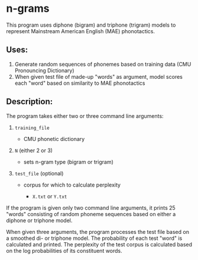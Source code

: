 # n-grams

This program uses diphone (bigram) and triphone (trigram) models to represent Mainstream American English (MAE) phonotactics.

## Uses:

1. Generate random sequences of phonemes based on training data (CMU Pronouncing Dictionary)
2. When given test file of made-up "words" as argument, model scores each "word" based on similarity to MAE phonotactics

## Description:

The program takes either two or three command line arguments:
1. `training_file`
    - CMU phonetic dictionary
    
2. `N` (either 2 or 3)    
    - sets n-gram type (bigram or trigram)
    
3. `test_file` (optional)
    - corpus for which to calculate perplexity
    
        - `X.txt` or `Y.txt`

If the program is given only two command line arguments, it prints 25 "words" consisting of random phoneme sequences based on either a diphone or triphone model.

When given three arguments, the program processes the test file based on a smoothed di- or triphone model. The probability of each test "word" is calculated and printed. The perplexity of the test corpus is calculated based on the log probabilities of its constituent words.
